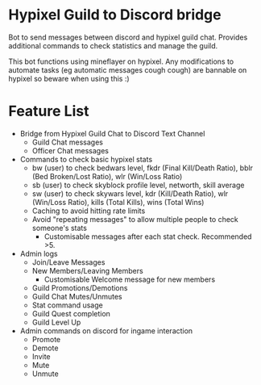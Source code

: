 #  Hypixel Guild to Discord bridge
Bot to send messages between discord and hypixel guild chat. Provides additional commands to check statistics and manage the guild.

This bot functions using mineflayer on hypixel. Any modifications to automate tasks (eg automatic messages cough cough) are bannable on hypixel so beware when using this :)

# Feature List
- Bridge from Hypixel Guild Chat to Discord Text Channel
  - Guild Chat messages
  - Officer Chat messages
- Commands to check basic hypixel stats
  - bw (user) to check bedwars level, fkdr (Final Kill/Death Ratio), bblr (Bed Broken/Lost Ratio), wlr (Win/Loss Ratio)
  - sb (user) to check skyblock profile level, networth, skill average
  - sw (user) to check skywars level, kdr (Kill/Death Ratio), wlr (Win/Loss Ratio), kills (Total Kills), wins (Total Wins)
  - Caching to avoid hitting rate limits
  - Avoid "repeating messages" to allow multiple people to check someone's stats
    - Customisable messages after each stat check. Recommended >5.
- Admin logs
  - Join/Leave Messages
  - New Members/Leaving Members
    - Customisable Welcome message for new members
  - Guild Promotions/Demotions
  - Guild Chat Mutes/Unmutes
  - Stat command usage
  - Guild Quest completion
  - Guild Level Up
- Admin commands on discord for ingame interaction
  - Promote
  - Demote
  - Invite
  - Mute
  - Unmute